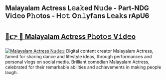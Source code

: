 ## Malayalam Actress L𝚎a𝚔ed N𝚞𝚍e - Part-NDG Vi𝚍𝚎o P𝚑𝚘tos - H𝚘𝚝 O𝚗𝚕yf𝚊ns L𝚎a𝚔s rApU6

# <h2><a href="http://kf3lpkh.oniu.top/?m=Malayalam+Actress">🔗👉 🔴 Malayalam Actress P𝚑ot𝚘𝚜 V𝚒d𝚎o</a></h2>

[![Malayalam Actress Nu𝚍e𝚜](https://i.imgur.com/0qMVB7G.gif)](http://kf3lpkh.oniu.top/?m=Malayalam+Actress)
Digital content creator Malayalam Actress, famed for sharing dance and lifestyle ideas, through performances and personal vlogs on social media. Brilliant comedian Malayalam Actress, celebrated for their remarkable abilities and achievements in making people laugh.  
